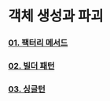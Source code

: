 # 객체 생성과 파괴

### [01. 팩터리 메서드](./docs/FectoryMethod.md)
### [02. 빌더 패턴](./docs/Builder.md)
### [03. 싱글턴](./docs/Builder.md)
